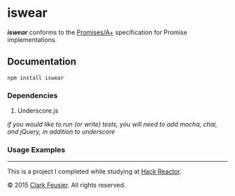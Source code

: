 # iswear

***iswear*** conforms to the [Promises/A+](https://promisesaplus.com/) specification for Promise implementations.

## Documentation

`npm install iswear`

### Dependencies

1. Underscore.js

*if you would like to run (or write) tests, you will need to add mocha, chai, and jQuery, in addition to underscore*

### Usage Examples


---

This is a project I completed while studying at [Hack Reactor](http://hackreactor.com).

&copy; 2015 [Clark Feusier](http://clarkfeusier.com). All rights reserved.
